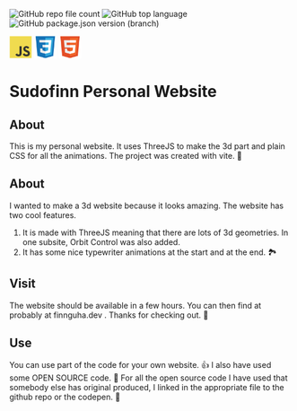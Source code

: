 ![GitHub repo file count](https://img.shields.io/github/directory-file-count/sudofinn/homepage)
![GitHub top language](https://img.shields.io/github/languages/top/sudofinn/homepage)
![GitHub package.json version (branch)](https://img.shields.io/github/package-json/v/sudofinn/homepage/master)

<div>
   <img src="https://github.com/devicons/devicon/blob/master/icons/javascript/javascript-original.svg" title="JavaScript" alt="JavaScript" width="40" height="40"/>

  <img src="https://github.com/devicons/devicon/blob/master/icons/css3/css3-original.svg" title="CSS" alt="CSS" width="40" height="40"/>
  
  <img src="https://github.com/devicons/devicon/blob/master/icons/html5/html5-original.svg" title="HTML" alt="HTML" width="40" height="40"/>
  
 
  </div>



# Sudofinn Personal Website
## About
This is my personal website. It uses ThreeJS to make the 3d part and  plain CSS for all the  animations.
The project was created with vite. 🧊

## About
I wanted to make a 3d website because it looks amazing.
The website has two cool features.
1. It is made with ThreeJS meaning that there are lots of 3d geometries. In one subsite, Orbit Control was also added.
2. It has some nice typewriter animations at the start and at the end. 🏞️

## Visit
The website should be available in a few hours. You can then find at probably at finnguha.dev . Thanks for checking out. 🚵

## Use
You can use part of the code for your own website. 👍
I also have used some OPEN SOURCE code.  🥾
For all the  open source code I have used that somebody else has original produced, I linked in the appropriate file to the github repo or the codepen. 🧗
